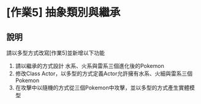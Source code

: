 # [作業5] 抽象類別與繼承

## 說明

請以多型方式改寫[作業5]並新增以下功能

1. 請以繼承的方式設計 水系、火系與雷系三個進化後的Pokemon
2. 修改Class Actor，以多型的方式定義Actor允許擁有水系、火細與雷系三個Pokemon
3. 在攻擊中以隨機的方式從三個Pokemon中攻擊，並以多型的方式產生實體模型
